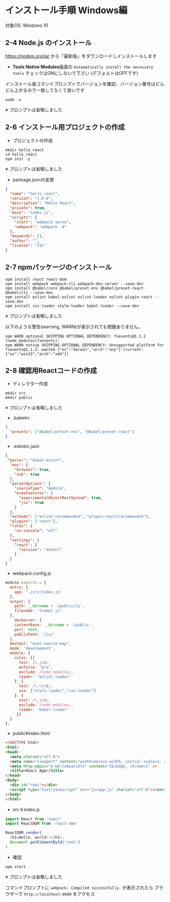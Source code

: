 # インストール手順 Windows編

対象OS: Windows 10


## 2-4 Node.js のインストール

https://nodejs.org/ja/  から「最新版」をダウンロードしインストールします

* **Tools Native Modules**画面の `Automatically install the necessary tools` チェックはONにしないで下さい (デフォルトはOFFです)

インストール後コマンドプロンプトでバージョンを確認、バージョン番号はどんどん上がるので一致してなくて良いです

```dos
node -v
```

※ プロンプトは省略しました

## 2-6 インストール用プロジェクトの作成

* プロジェクトの作成

```dos
mkdir hello_react
cd hello_react
npm init -y
```

※ プロンプトは省略しました

* package.jsonの変更

```json
{
  "name": "hello_react",
  "version": "1.0.0",
  "description": "Hello React",
  "private": true,
  "main": "index.js",
  "scripts": {
    "start": "webpack serve",
    "webpack": "webpack -d"
  },
  "keywords": [],
  "author": "",
  "license": "ISC"
}
```

## 2-7 npmパッケージのインストール

```dos
npm install react react-dom
npm install webpack webpack-cli webpack-dev-server --save-dev
npm install @babel/core @babel/preset-env @babel/preset-react @babel/cli --save-dev
npm install eslint babel-eslint eslint-loader eslint-plugin-react --save-dev
npm install css-loader style-loader babel-loader --save-dev
```

※ プロンプトは省略しました

以下のような警告(warning, WARN)が表示されても問題ありません。

```
npm WARN optional SKIPPING OPTIONAL DEPENDENCY: fsevents@1.1.2 (node_modules\fsevents):
npm WARN notsup SKIPPING OPTIONAL DEPENDENCY: Unsupported platform for fsevents@1.1.2: wanted {"os":"darwin","arch":"any"} (current: {"os":"win32","arch":"x64"})
```



## 2-8 確認用Reactコードの作成

* ディレクター作成

```dos
mkdir src
mkdir public
```
※ プロンプトは省略しました

* .babelrc

```json
{
  "presets": ["@babel/preset-env", "@babel/preset-react"]
}
```
* .eslintrc.json

```json
{
 "parser": "babel-eslint",
  "env": {
    "browser": true,
    "es6": true
  },
  "parserOptions": {
    "sourceType": "module",
    "ecmaFeatures": {
      "experimentalObjectRestSpread": true,
      "jsx": true
    }
  },
  "extends": ["eslint:recommended", "plugin:react/recommended"],
  "plugins": ["react"],
  "rules": {
    "no-console": "off"
  },
  "settings": {
    "react": {
      "version": "detect"
    }
  }
}
```
* webpack.config.js

```js
module.exports = {
  entry: {
    app: "./src/index.js"
  },
  output: {
    path: __dirname + '/public/js',
    filename: "[name].js"
  },
    devServer: {
    contentBase: __dirname + '/public',
    port: 8080,
    publicPath: '/js/'
  },
  devtool: "eval-source-map",
  mode: 'development',
  module: {
    rules: [{
      test: /\.js$/,
      enforce: "pre",
      exclude: /node_modules/,
      loader: "eslint-loader"
    }, {
      test: /\.css$/,
      use: ["style-loader","css-loader"]
    }, {
      test: /\.js$/,
      exclude: /node_modules/,
      loader: 'babel-loader'
     }]
  }
};
```

* public¥index.html

```html
<!DOCTYPE html>
<html>
<head>
  <meta charset="utf-8">
  <meta name="viewport" content="width=device-width, initial-scale=1, shrink-to-fit=no">
  <meta http-equiv="X-UA-Compatible" content="IE=Edge, chrome=1" />
  <title>React App</title>
</head>
<body>
  <div id="root"></div>
  <script type="text/javascript" src="js/app.js" charset="utf-8"></script>
</body>
</html>
```

* src￥index.js

```js
import React from 'react'
import ReactDOM from 'react-dom'

ReactDOM.render(
  <h1>Hello, world!!</h1>,
  document.getElementById('root')
)
```

*  確認

```dos
npm start
```

※ プロンプトは省略しました

コマンドプロンプトに `webpack: Compiled successfully.` が表示されたら ブラウザーで  `http://localhost:8080` をアクセス
